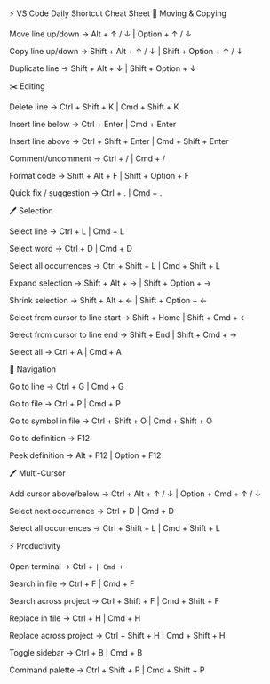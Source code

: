 ⚡ VS Code Daily Shortcut Cheat Sheet
🔄 Moving & Copying

Move line up/down → Alt + ↑ / ↓ | Option + ↑ / ↓

Copy line up/down → Shift + Alt + ↑ / ↓ | Shift + Option + ↑ / ↓

Duplicate line → Shift + Alt + ↓ | Shift + Option + ↓

✂️ Editing

Delete line → Ctrl + Shift + K | Cmd + Shift + K

Insert line below → Ctrl + Enter | Cmd + Enter

Insert line above → Ctrl + Shift + Enter | Cmd + Shift + Enter

Comment/uncomment → Ctrl + / | Cmd + /

Format code → Shift + Alt + F | Shift + Option + F

Quick fix / suggestion → Ctrl + . | Cmd + .

🖊️ Selection

Select line → Ctrl + L | Cmd + L

Select word → Ctrl + D | Cmd + D

Select all occurrences → Ctrl + Shift + L | Cmd + Shift + L

Expand selection → Shift + Alt + → | Shift + Option + →

Shrink selection → Shift + Alt + ← | Shift + Option + ←

Select from cursor to line start → Shift + Home | Shift + Cmd + ←

Select from cursor to line end → Shift + End | Shift + Cmd + →

Select all → Ctrl + A | Cmd + A

🎯 Navigation

Go to line → Ctrl + G | Cmd + G

Go to file → Ctrl + P | Cmd + P

Go to symbol in file → Ctrl + Shift + O | Cmd + Shift + O

Go to definition → F12

Peek definition → Alt + F12 | Option + F12

🖊️ Multi-Cursor

Add cursor above/below → Ctrl + Alt + ↑ / ↓ | Option + Cmd + ↑ / ↓

Select next occurrence → Ctrl + D | Cmd + D

Select all occurrences → Ctrl + Shift + L | Cmd + Shift + L

⚡ Productivity

Open terminal → Ctrl + ` | Cmd + `

Search in file → Ctrl + F | Cmd + F

Search across project → Ctrl + Shift + F | Cmd + Shift + F

Replace in file → Ctrl + H | Cmd + H

Replace across project → Ctrl + Shift + H | Cmd + Shift + H

Toggle sidebar → Ctrl + B | Cmd + B

Command palette → Ctrl + Shift + P | Cmd + Shift + P
